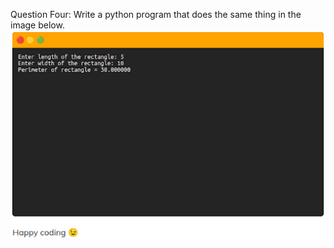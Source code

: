 Question Four:  Write a python program that does the same thing in the image below.
![question4.png](..%2Fimages%2Fquestion4.png)